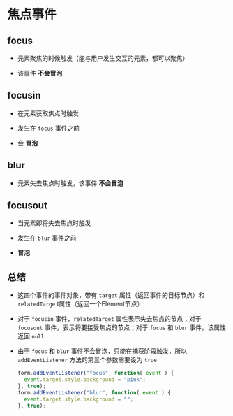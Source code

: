 # 焦点事件

## focus

- 元素聚焦的时候触发（能与用户发生交互的元素，都可以聚焦）

- 该事件 **不会冒泡**

## focusin

- 在元素获取焦点时触发

- 发生在 `focus` 事件之前

- 会 **冒泡**

## blur

- 元素失去焦点时触发，该事件 **不会冒泡**

## focusout

- 当元素即将失去焦点时触发

- 发生在 `blur` 事件之前

- **冒泡**

## 总结

- 这四个事件的事件对象，带有 `target` 属性（返回事件的目标节点）和 `relatedTarge` t属性（返回一个Element节点）

- 对于 `focusin` 事件，`relatedTarget` 属性表示失去焦点的节点；对于 `focusout` 事件，表示将要接受焦点的节点；对于 `focus` 和 `blur` 事件，该属性返回 `null`

- 由于 `focus` 和 `blur` 事件不会冒泡，只能在捕获阶段触发，所以 `addEventListener` 方法的第三个参数需要设为 `true`

    ```js
    form.addEventListener("focus", function( event ) {
      event.target.style.background = "pink";
    }, true);
    form.addEventListener("blur", function( event ) {
      event.target.style.background = "";
    }, true);
    ```
